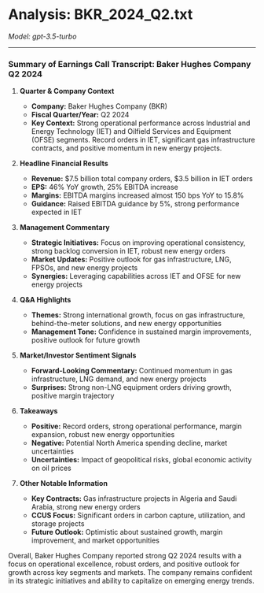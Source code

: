 # Analysis: BKR_2024_Q2.txt

*Model: gpt-3.5-turbo*

---

### Summary of Earnings Call Transcript: Baker Hughes Company Q2 2024

1. **Quarter & Company Context**
   - **Company:** Baker Hughes Company (BKR)
   - **Fiscal Quarter/Year:** Q2 2024
   - **Key Context:** Strong operational performance across Industrial and Energy Technology (IET) and Oilfield Services and Equipment (OFSE) segments. Record orders in IET, significant gas infrastructure contracts, and positive momentum in new energy projects.

2. **Headline Financial Results**
   - **Revenue:** $7.5 billion total company orders, $3.5 billion in IET orders
   - **EPS:** 46% YoY growth, 25% EBITDA increase
   - **Margins:** EBITDA margins increased almost 150 bps YoY to 15.8%
   - **Guidance:** Raised EBITDA guidance by 5%, strong performance expected in IET

3. **Management Commentary**
   - **Strategic Initiatives:** Focus on improving operational consistency, strong backlog conversion in IET, robust new energy orders
   - **Market Updates:** Positive outlook for gas infrastructure, LNG, FPSOs, and new energy projects
   - **Synergies:** Leveraging capabilities across IET and OFSE for new energy projects

4. **Q&A Highlights**
   - **Themes:** Strong international growth, focus on gas infrastructure, behind-the-meter solutions, and new energy opportunities
   - **Management Tone:** Confidence in sustained margin improvements, positive outlook for future growth

5. **Market/Investor Sentiment Signals**
   - **Forward-Looking Commentary:** Continued momentum in gas infrastructure, LNG demand, and new energy projects
   - **Surprises:** Strong non-LNG equipment orders driving growth, positive margin trajectory

6. **Takeaways**
   - **Positive:** Record orders, strong operational performance, margin expansion, robust new energy opportunities
   - **Negative:** Potential North America spending decline, market uncertainties
   - **Uncertainties:** Impact of geopolitical risks, global economic activity on oil prices

7. **Other Notable Information**
   - **Key Contracts:** Gas infrastructure projects in Algeria and Saudi Arabia, strong new energy orders
   - **CCUS Focus:** Significant orders in carbon capture, utilization, and storage projects
   - **Future Outlook:** Optimistic about sustained growth, margin improvement, and market opportunities

Overall, Baker Hughes Company reported strong Q2 2024 results with a focus on operational excellence, robust orders, and positive outlook for growth across key segments and markets. The company remains confident in its strategic initiatives and ability to capitalize on emerging energy trends.